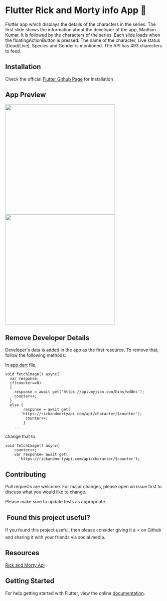 # Flutter Rick and Morty info App 🥒

Flutter app which displays the details of the characters in the series. The first slide shows the information about the developer of the app, Madhan Kumar. It is followed by the characters of the series. Each slide loads when the floatingActionButton is pressed. The name of the character, Live status (Dead/Live), Species and Gender is mentioned. The API has 493 charecters to feed. 

## Installation

Check the official [Flutter Github Page](https://github.com/flutter/flutter) for installation .

## App Preview


<img src="assets/gif2.gif" width="350"> 


<img src="assets/gif1.gif" width="350">

## Remove Developer Details

Developer's data is added in the app as the first resource. To remove that, follow the following methods:

In [app.dart](index.html) file,


    void fetchImage() async{
      var response;
      if(counter==0)
      {
        response = await get('https://api.myjson.com/bins/wd8ns');
        counter++;
      }
      else {
            response = await get(
           'https://rickandmortyapi.com/api/character/$counter');
             counter++;
            }
        ...

change that to 

    void fetchImage() async{
        counter++;
        var response= await get(
          'https://rickandmortyapi.com/api/character/$counter');
    
    
    
## Contributing
Pull requests are welcome. For major changes, please open an issue first to discuss what you would like to change.

Please make sure to update tests as appropriate.

## ️ Found this project useful?
If you found this project useful, then please consider giving it a ⭐️ on Github and sharing it with your friends via social media.

## Resources

[Rick and Morty Api](https://rickandmortyapi.com/)


## Getting Started

For help getting started with Flutter, view the online
[documentation](https://flutter.io/).
